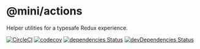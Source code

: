 # @mini/actions

Helper utilities for a typesafe Redux experience.

[![CircleCI](https://circleci.com/gh/scottrabin/mini-actions/tree/master.svg?style=shield)](https://circleci.com/gh/scottrabin/mini-actions/tree/master)
[![codecov](https://codecov.io/gh/scottrabin/mini-actions/branch/master/graph/badge.svg)](https://codecov.io/gh/scottrabin/mini-actions)
[![dependencies Status](https://david-dm.org/scottrabin/mini-actions/status.svg)](https://david-dm.org/scottrabin/mini-actions)
[![devDependencies Status](https://david-dm.org/scottrabin/mini-actions/dev-status.svg)](https://david-dm.org/scottrabin/mini-actions?type=dev)
